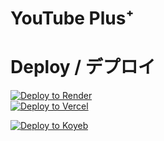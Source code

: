 # YouTube Plus⁺


# Deploy / デプロイ
<a href="https://render.com/deploy?repo=https://github.com/yuto1106110/YouTube-Plus-Plus.git">
 <img src="https://render.com/images/deploy-to-render-button.svg" alt="Deploy to Render"><br>
</a>
<a href="https://vercel.com/new/clone?repository-url=https://github.com/yuto1106110/YouTube-Plus-Plus.git">
  <img src="https://vercel.com/button" alt="Deploy to Vercel">
</a>

[![Deploy to Koyeb](https://www.koyeb.com/static/images/deploy/button.svg)](https://app.koyeb.com/deploy?type=git&builder=buildpack&repository=github.com/yuto1106110/YouTube-Plus-Plus&branch=main&name=YouTube-Plus-Plus)
<br>

